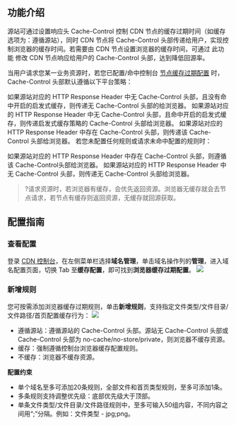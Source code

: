 ## 功能介绍


源站可通过设置响应头 Cache-Control 控制 CDN 节点的缓存过期时间（如缓存选项为：遵循源站），同时 CDN 节点将 Cache-Control 头部传递给用户，实现控制浏览器的缓存时间。若需要由 CDN 节点设置浏览器的缓存时间，可通过 此功能 修改 CDN 节点响应给用户的 Cache-Control 头部，达到降低回源率。

当用户请求您某一业务资源时，若您已配置/命中控制台 [节点缓存过期配置](https://cloud.tencent.com/document/product/228/47672) 时， Cache-Control 头部默认遵循以下平台策略：

如果源站对应的 HTTP Response Header 中无 Cache-Control 头部，且没有命中开启的启发式缓存，则传递无 Cache-Control 头部的给浏览器。
如果源站对应的 HTTP Response Header 中无 Cache-Control 头部，且命中开启的启发式缓存，则传递启发式缓存策略的 Cache-Control 头部给浏览器。
如果源站对应的 HTTP Response Header 中存在 Cache-Control 头部，则传递该 Cache-Control 头部给浏览器。
若您未配置任何规则或请求未命中配置的规则时：

如果源站对应的 HTTP Response Header 中存在 Cache-Control 头部，则遵循该 Cache-Control头部给浏览器。
如果源站对应的 HTTP Response Header 中无 Cache-Control 头部，则传递无 Cache-Control 头部给浏览器。

> ?请求资源时，若浏览器有缓存，会优先返回资源。浏览器无缓存就会去节点请求，若节点有缓存则返回资源，无缓存就回源获取。

## 配置指南

### 查看配置

登录 [CDN 控制台](https://console.cloud.tencent.com/cdn)，在左侧菜单栏选择**域名管理**，单击域名操作列的**管理**，进入域名配置页面，切换 Tab 至**缓存配置**，即可找到**浏览器缓存过期配置**。
![](https://main.qcloudimg.com/raw/f62ac20c9b333155de815f47328435bc.png)



### 新增规则

您可按需添加浏览器缓存过期规则，单击**新增规则**，支持指定文件类型/文件目录/文件路径/首页配置缓存行为：
![](https://qcloudimg.tencent-cloud.cn/raw/9cfe35aac87e3c15a454deea73806013.png)

- 遵循源站：遵循源站的 Cache-Control 头部。源站无 Cache-Control 头部或 Cache-Control 头部为 no-cache/no-store/private，则浏览器不缓存资源。
- 缓存：强制遵循控制台浏览器缓存配置规则。
- 不缓存：浏览器不缓存资源。


**配置约束**

- 单个域名至多可添加20条规则，全部文件和首页类型规则，至多可添加1条。
- 多条规则支持调整优先级：底部优先级大于顶部。
- 单条文件类型/文件目录/文件路径规则中，至多可输入50组内容，不同内容之间用“;”分隔。例如：文件类型 - jpg;png。

